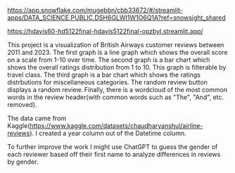 https://app.snowflake.com/mugebbn/cbb33672/#/streamlit-apps/DATA_SCIENCE.PUBLIC.DSH6GLWI1W1O6Q1A?ref=snowsight_shared

https://hdavis60-hd5122final-hdavis5122final-opzbyl.streamlit.app/

This project is a visualization of British Airways customer reviews between 2011 and 2023. The first graph is a line graph which shows the overall score on a scale from 1-10 over time. The second graph is a bar chart which shows the overall ratings distribution from 1 to 10. This graph is filterable by travel class. The third graph is a bar chart which shows the ratings distrbutions for miscellaneous categories. The random review button displays a random review. Finally, there is a wordcloud of the most common words in the review header(with common words such as "The", "And", etc. removed).

The data came from Kaggle(https://www.kaggle.com/datasets/chaudharyanshul/airline-reviews). I created a year column out of the Datetime column.

To further improve the work I might use ChatGPT to guess the gender of each reviewer based off their first name to analyze differences in reviews by gender. 